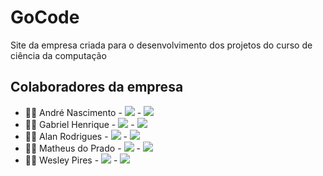 # GoCode
Site da empresa criada para o desenvolvimento dos projetos do curso de ciência da computação

<h2>Colaboradores da empresa</h2>
<ul>
  <li>👨‍💻 André Nascimento - <a href=""><img src="https://img.shields.io/badge/GitHub-100000?style=for-the-badge&logo=github&logoColor=white" /></a> - <a href=""><img src="https://img.shields.io/badge/LinkedIn-0077B5?style=for-the-badge&logo=linkedin&logoColor=white" /></a></li>
  <li>👨‍💻 Gabriel Henrique - <a href=""><img src="https://img.shields.io/badge/GitHub-100000?style=for-the-badge&logo=github&logoColor=white" /></a> - <a href=""><img src="https://img.shields.io/badge/LinkedIn-0077B5?style=for-the-badge&logo=linkedin&logoColor=white" /></a></li>
  <li>👨‍💻 Alan Rodrigues - <a href=""><img src="https://img.shields.io/badge/GitHub-100000?style=for-the-badge&logo=github&logoColor=white" /></a> - <a href=""><img src="https://img.shields.io/badge/LinkedIn-0077B5?style=for-the-badge&logo=linkedin&logoColor=white" /></a></li>
  <li>👨‍💻 Matheus do Prado - <a href=""><img src="https://img.shields.io/badge/GitHub-100000?style=for-the-badge&logo=github&logoColor=white" /></a> - <a href=""><img src="https://img.shields.io/badge/LinkedIn-0077B5?style=for-the-badge&logo=linkedin&logoColor=white" /></a></li>
  <li>👨‍💻 Wesley Pires - <a href=""><img src="https://img.shields.io/badge/GitHub-100000?style=for-the-badge&logo=github&logoColor=white" /></a> - <a href=""><img src="https://img.shields.io/badge/LinkedIn-0077B5?style=for-the-badge&logo=linkedin&logoColor=white" /></a></li>
</ul>

